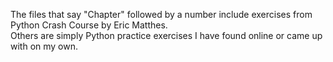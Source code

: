 The files that say "Chapter" followed by a number include exercises from Python Crash Course by Eric Matthes.  
Others are simply Python practice exercises I have found online or came up with on my own.
